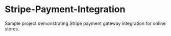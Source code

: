 # Stripe-Payment-Integration
Sample project demonstrating Stripe payment gateway integration for online stores.
